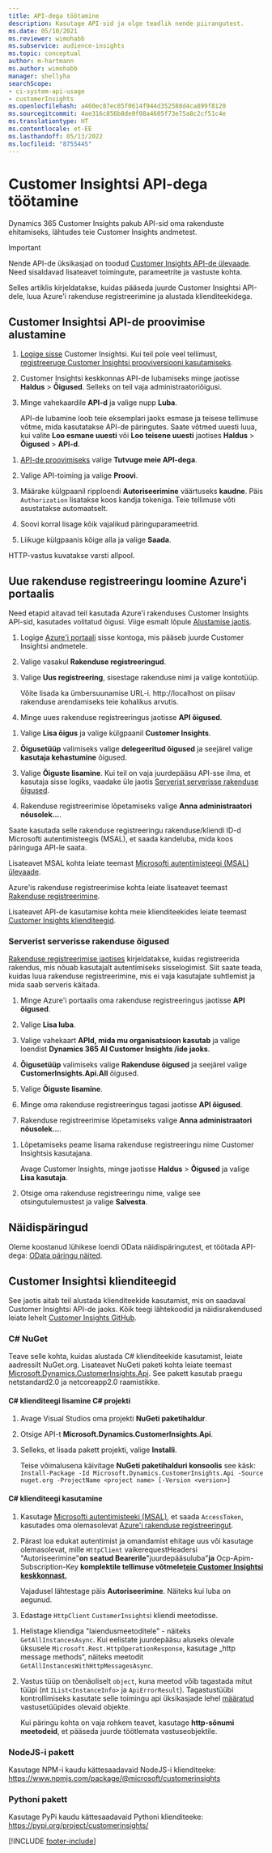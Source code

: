 ```yaml
---
title: API-dega töötamine
description: Kasutage API-sid ja olge teadlik nende piirangutest.
ms.date: 05/10/2021
ms.reviewer: wimohabb
ms.subservice: audience-insights
ms.topic: conceptual
author: m-hartmann
ms.author: wimohabb
manager: shellyha
searchScope:
- ci-system-api-usage
- customerInsights
ms.openlocfilehash: a460ec87ec85f0614f944d352588d4ca899f8120
ms.sourcegitcommit: 4ae316c856b8de0f08a4605f73e75a8c2cf51c4e
ms.translationtype: HT
ms.contentlocale: et-EE
ms.lasthandoff: 05/13/2022
ms.locfileid: "8755445"
---
```

# <a name="work-with-customer-insights-apis"></a>Customer Insightsi API-dega töötamine

Dynamics 365 Customer Insights pakub API-sid oma rakenduste ehitamiseks, lähtudes teie Customer Insights andmetest.

> [!IMPORTANT]
> Nende API-de üksikasjad on toodud [Customer Insights API-de ülevaade](https://developer.ci.ai.dynamics.com/api-details#api=CustomerInsights). Need sisaldavad lisateavet toimingute, parameetrite ja vastuste kohta.

Selles artiklis kirjeldatakse, kuidas pääseda juurde Customer Insightsi API-dele, luua Azure'i rakenduse registreerimine ja alustada klienditeekidega.

## <a name="get-started-trying-the-customer-insights-apis"></a>Customer Insightsi API-de proovimise alustamine

1. [Logige sisse](https://home.ci.ai.dynamics.com) Customer Insightsi. Kui teil pole veel tellimust, [registreeruge Customer Insightsi prooviversiooni kasutamiseks](https://aka.ms/tryci).

1. Customer Insightsi keskkonnas API-de lubamiseks minge jaotisse **Haldus** > **Õigused**. Selleks on teil vaja administraatoriõigusi.

1. Minge vahekaardile **API-d** ja valige nupp **Luba**.    
 
   API-de lubamine loob teie eksemplari jaoks esmase ja teisese tellimuse võtme, mida kasutatakse API-de päringutes. Saate võtmed uuesti luua, kui valite **Loo esmane uuesti** või **Loo teisene uuesti** jaotises **Haldus** > **Õigused** > **API-d**.

<!--  :::image type="content" source="media/enable-apis.gif" alt-text="Enable Customer Insights APIs."::: -->

1. [API-de proovimiseks](https://developer.ci.ai.dynamics.com/api-details#api=CustomerInsights&operation=Get-all-instances) valige **Tutvuge meie API-dega**.

1. Valige API-toiming ja valige **Proovi**.

1. Määrake külgpaanil ripploendi **Autoriseerimine** väärtuseks **kaudne**. Päis `Authorization` lisatakse koos kandja tokeniga. Teie tellimuse võti asustatakse automaatselt.
  
1. Soovi korral lisage kõik vajalikud päringuparameetrid.

1. Liikuge külgpaanis kõige alla ja valige **Saada**.

HTTP-vastus kuvatakse varsti allpool.

<!--   :::image type="content" source="media/try-apis.gif" alt-text="How to test the APIs."::: -->

## <a name="create-a-new-app-registration-in-the-azure-portal"></a>Uue rakenduse registreeringu loomine Azure'i portaalis

Need etapid aitavad teil kasutada Azure'i rakenduses Customer Insights API-sid, kasutades volitatud õigusi. Viige esmalt lõpule [Alustamise jaotis](#get-started-trying-the-customer-insights-apis).

1. Logige [Azure'i portaali](https://portal.azure.com) sisse kontoga, mis pääseb juurde Customer Insightsi andmetele.

1. Valige vasakul **Rakenduse registreeringud**.

1. Valige **Uus registreering**, sisestage rakenduse nimi ja valige kontotüüp.
 
   Võite lisada ka ümbersuunamise URL-i. http://localhost on piisav rakenduse arendamiseks teie kohalikus arvutis.

1. Minge uues rakenduse registreeringus jaotisse **API õigused**.

<!--   :::image type="content" source="media/app-registration-1.gif" alt-text="How to set API permissions in App registration."::: -->

1. Valige **Lisa õigus** ja valige külgpaanil **Customer Insights**.

1. **Õigusetüüp** valimiseks valige **delegeeritud õigused** ja seejärel valige **kasutaja kehastumine** õigused.

1. Valige **Õiguste lisamine**. Kui teil on vaja juurdepääsu API-sse ilma, et kasutaja sisse logiks, vaadake üle jaotis [Serverist serverisse rakenduse õigused](#server-to-server-application-permissions).

1. Rakenduse registreerimise lõpetamiseks valige **Anna administraatori nõusolek...**.

Saate kasutada selle rakenduse registreeringu rakenduse/kliendi ID-d Microsofti autentimisteegis (MSAL), et saada kandeluba, mida koos päringuga API-le saata.

<!-- :::image type="content" source="media/grant-admin-consent.gif" alt-text="How to grant admin consent."::: -->

Lisateavet MSAL kohta leiate teemast [Microsofti autentimisteegi (MSAL) ülevaade](/azure/active-directory/develop/msal-overview).

Azure'is rakenduse registreerimise kohta leiate lisateavet teemast [Rakenduse registreerimine](/graph/auth-register-app-v2).

Lisateavet API-de kasutamise kohta meie klienditeekides leiate teemast [Customer Insights klienditeegid](#customer-insights-client-libraries).

### <a name="server-to-server-application-permissions"></a>Serverist serverisse rakenduse õigused

[Rakenduse registreerimise jaotises](#create-a-new-app-registration-in-the-azure-portal) kirjeldatakse, kuidas registreerida rakendus, mis nõuab kasutajalt autentimiseks sisselogimist. Siit saate teada, kuidas luua rakenduse registreerimine, mis ei vaja kasutajate suhtlemist ja mida saab serveris käitada.

1. Minge Azure'i portaalis oma rakenduse registreeringus jaotisse **API õigused**.

1. Valige **Lisa luba**. 

1. Valige vahekaart **APId, mida mu organisatsioon kasutab** ja valige loendist **Dynamics 365 AI Customer Insights /ide jaoks**. 

1. **Õigusetüüp** valimiseks valige **Rakenduse õigused** ja seejärel valige **CustomerInsights.Api.All** õigused.

1. Valige **Õiguste lisamine**.

1. Minge oma rakenduse registreeringus tagasi jaotisse **API õigused**.

1. Rakenduse registreerimise lõpetamiseks valige **Anna administraatori nõusolek...**.

 <!--  :::image type="content" source="media/grant-admin-consent.gif" alt-text="How to grant admin consent."::: -->

1. Lõpetamiseks peame lisama rakenduse registreeringu nime Customer Insightsis kasutajana.  
   
   Avage Customer Insights, minge jaotisse **Haldus** > **Õigused** ja valige **Lisa kasutaja**.

1. Otsige oma rakenduse registreeringu nime, valige see otsingutulemustest ja valige **Salvesta**.

## <a name="sample-queries"></a>Näidispäringud

Oleme koostanud lühikese loendi OData näidispäringutest, et töötada API-dega: [OData päringu näited](odata-examples.md).

## <a name="customer-insights-client-libraries"></a>Customer Insightsi klienditeegid

See jaotis aitab teil alustada klienditeekide kasutamist, mis on saadaval Customer Insightsi API-de jaoks. Kõik teegi lähtekoodid ja näidisrakendused leiate lehelt [Customer Insights GitHub](https://github.com/microsoft/Dynamics365-CustomerInsights-Client-Libraries). 

### <a name="c-nuget"></a>C# NuGet

Teave selle kohta, kuidas alustada C# klienditeekide kasutamist, leiate aadressilt NuGet.org. Lisateavet NuGeti paketi kohta leiate teemast [Microsoft.Dynamics.CustomerInsights.Api](https://www.nuget.org/packages/Microsoft.Dynamics.CustomerInsights.Api/). See pakett kasutab praegu netstandard2.0 ja netcoreapp2.0 raamistikke.

#### <a name="add-the-c-client-library-to-a-c-project"></a>C# klienditeegi lisamine C# projekti

1. Avage Visual Studios oma projekti **NuGeti paketihaldur**.

1. Otsige API-t **Microsoft.Dynamics.CustomerInsights.Api**.

1. Selleks, et lisada pakett projekti, valige **Installi**.
 
   Teise võimalusena käivitage **NuGeti paketihalduri konsoolis** see käsk: `Install-Package -Id Microsoft.Dynamics.CustomerInsights.Api -Source nuget.org -ProjectName <project name> [-Version <version>]`

 <!--  :::image type="content" source="media/visual-studio-nuget-package.gif" alt-text="Add NuGet package to Visual Studio project."::: -->

#### <a name="use-the-c-client-library"></a>C# klienditeegi kasutamine

1. Kasutage [Microsofti autentimisteeki (MSAL)](/azure/active-directory/develop/msal-overview), et saada `AccessToken`, kasutades oma olemasolevat [Azure'i rakenduse registreeringut](#create-a-new-app-registration-in-the-azure-portal).

1. Pärast loa edukat autentimist ja omandamist ehitage uus või kasutage olemasolevat, mille `HttpClient` vaikerequestHeadersi "Autoriseerimine"**on seatud Bearerile**"juurdepääsuluba"**ja** Ocp-Apim-Subscription-Key **komplektile tellimuse võtmele**[**teie Customer Insightsi keskkonnast**.](#get-started-trying-the-customer-insights-apis)   
 
   Vajadusel lähtestage päis **Autoriseerimine**. Näiteks kui luba on aegunud.

1. Edastage `HttpClient` `CustomerInsights`i kliendi meetodisse.

<!--   :::image type="content" source="media/httpclient-sample.png" alt-text="Sample of httpclient."::: -->

1. Helistage kliendiga "laiendusmeetoditele" - näiteks `GetAllInstancesAsync`. Kui eelistate juurdepääsu aluseks olevale üksusele `Microsoft.Rest.HttpOperationResponse`, kasutage „http message methods“, näiteks meetodit `GetAllInstancesWithHttpMessagesAsync`.

1. Vastus tüüp on tõenäoliselt `object`, kuna meetod võib tagastada mitut tüüpi (nt `IList<InstanceInfo>` ja `ApiErrorResult`). Tagastustüübi kontrollimiseks kasutate selle toimingu api üksikasjade lehel [määratud](https://developer.ci.ai.dynamics.com/api-details#api=CustomerInsights) vastusetüüpides olevaid objekte.    
   
   Kui päringu kohta on vaja rohkem teavet, kasutage **http-sõnumi meetodeid**, et pääseda juurde töötlemata vastuseobjektile.

### <a name="nodejs-package"></a>NodeJS-i pakett

Kasutage NPM-i kaudu kättesaadavaid NodeJS-i klienditeeke: https://www.npmjs.com/package/@microsoft/customerinsights

### <a name="python-package"></a>Pythoni pakett

Kasutage PyPi kaudu kättesaadavaid Pythoni klienditeeke: https://pypi.org/project/customerinsights/

[!INCLUDE [footer-include](includes/footer-banner.md)]
